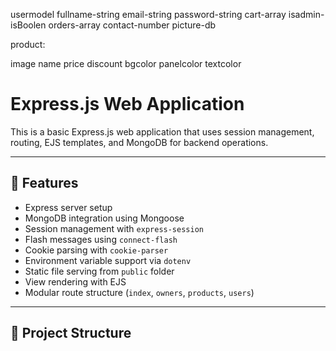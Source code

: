 usermodel
fullname-string
email-string
password-string
cart-array
isadmin-isBoolen
orders-array
contact-number
picture-db

product:

image
name
price
discount
bgcolor
panelcolor
textcolor


# Express.js Web Application

This is a basic Express.js web application that uses session management, routing, EJS templates, and MongoDB for backend operations.

---

## 🔧 Features

- Express server setup
- MongoDB integration using Mongoose
- Session management with `express-session`
- Flash messages using `connect-flash`
- Cookie parsing with `cookie-parser`
- Environment variable support via `dotenv`
- Static file serving from `public` folder
- View rendering with EJS
- Modular route structure (`index`, `owners`, `products`, `users`)

---

## 📁 Project Structure

